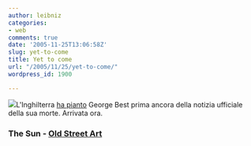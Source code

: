 ```yaml
---
author: leibniz
categories:
- web
comments: true
date: '2005-11-25T13:06:58Z'
slug: yet-to-come
title: Yet to come
url: "/2005/11/25/yet-to-come/"
wordpress_id: 1900

---
```

![](https://www.oldstreetart.com/images/George%20Best.gif)L'Inghilterra [ha pianto](https://www.thesun.co.uk/article/0,,2-2005540795,00.html) George Best prima ancora della notizia ufficiale della sua morte. Arrivata ora.  


### The Sun - [Old Street Art](https://www.oldstreetart.com/george.htm)

### 

### 

### 
